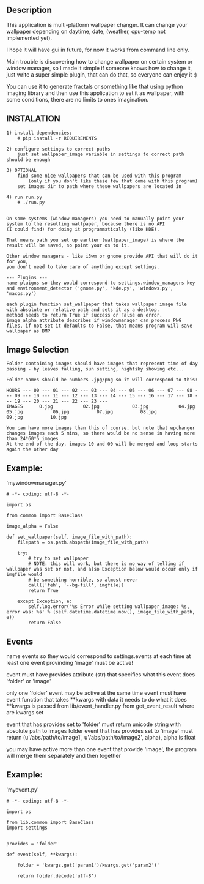Description
-------------------------------

This application is multi-platform wallpaper changer. It can change your wallpaper depending on daytime, date, (weather, cpu-temp not implemented yet).

I hope it will have gui in future, for now it works from command line only.

Main trouble is discovering how to change wallpaper on certain system or window manager, so I made it simple if someone knows how to change it,
just write a super simple plugin, that can do that, so everyone can enjoy it :)

You can use it to generate fractals or something like that using python imaging library and then use this application to set it as wallpaper, with
some conditions, there are no limits to ones imagination.


INSTALATION
--------------------------------
    1) install dependencies:
        # pip install -r REQUIREMENTS

    2) configure settings to correct paths 
        just set wallpaper_image variable in settings to correct path should be enough

    3) OPTIONAL
        find some nice wallpapers that can be used with this program 
            (only if you don't like these few that come with this program)
        set images_dir to path where these wallpapers are located in

    4) run run.py
        # ./run.py


    On some systems (window managers) you need to manually point your system to the resulting wallpaper, because there is no API 
    (I could find) for doing it programmatically (like KDE).

    That means path you set up earlier (wallpaper_image) is where the result will be saved, so point your os to it.

    Other window managers - like i3wm or gnome provide API that will do it for you, 
    you don't need to take care of anything except settings.

    --- Plugins ---
    name pluigns so they would correspond to settings.window_managers key and environment_detector ('gnome.py', 'kde.py', 'windows.py', 'macos.py')

    each plugin function set_wallpaper that takes wallpaper image file with absolute or relative path and sets it as a desktop.
    method needs to return True if success or False on error.
    image_alpha attribute describes if windowmanager can process PNG files, if not set it defaults to False, that means program will save wallpaper as BMP


Image Selection
-------------------------------------
    Folder containing images should have images that represent time of day passing - by leaves falling, sun setting, nightsky showing etc...

    Folder names should be numbers .jpg/png so it will correspond to this:

    HOURS --- 00 --- 01 --- 02 --- 03 --- 04 --- 05 --- 06 --- 07 --- 08 --- 09 --- 10 --- 11 --- 12 --- 13 --- 14 --- 15 --- 16 --- 17 --- 18 --- 19 --- 20 --- 21 --- 22 --- 23 ---
    IMAGES      0.jpg           02.jpg            03.jpg           04.jpg          05.jpg           06.jpg          07.jpg          08.jpg            09.jpg          10.jpg

    You can have more images than this of course, but note that wpchanger changes images each 5 mins, so there would be no sense in having more than 24*60*5 images
    At the end of the day, images 10 and 00 will be merged and loop starts again the other day



Example:
-------------------------------------
'mywindowmanager.py'

    # -*- coding: utf-8 -*-

    import os

    from common import BaseClass

    image_alpha = False

    def set_wallpaper(self, image_file_with_path):
        filepath = os.path.abspath(image_file_with_path)
        
        try:
            # try to set wallpaper
            # NOTE: this will work, but there is no way of telling if wallpaper was set or not, and also Exception below would occur only if imgfile would
            # be something horrible, so almost never
            call(['feh', '--bg-fill', imgfile])
            return True
        
        except Exception, e:
            self.log.error('%s Error while setting wallpaper image: %s, error was: %s' % (self.datetime.datetime.now(), image_file_with_path, e))
            return False


Events
------------------------------------------
name events so they would correspond to settings.events
at each time at least one event provinding 'image' must be active!

event must have provides attribute (str) that specifies what this event does 'folder' or 'image'

only one 'folder' event may be active at the same time
event must have event function that takes **kwargs with data it needs to do what it does
**kwargs is passed from lib/event_handler.py from get_event_result where are kwargs set

event that has provides set to 'folder' must return unicode string with absolute path to images folder
event that has provides set to 'image' must return (u'/abs/path/to/image1', u'/abs/path/to/image2', alpha), alpha is float

you may have active more than one event that provide 'image', the program will merge them separately and then together

Example:
-----------------------------------------
'myevent.py'

    # -*- coding: utf-8 -*-

    import os

    from lib.common import BaseClass
    import settings

        
    provides = 'folder'
            
    def event(self, **kwargs):
        
        folder = 'kwargs.get('param1')/kwargs.get('param2')'

        return folder.decode('utf-8')
